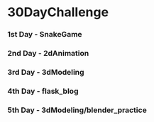# 30DayChallenge

### 1st Day - SnakeGame
### 2nd Day - 2dAnimation
### 3rd Day - 3dModeling
### 4th Day - flask_blog
### 5th Day - 3dModeling/blender_practice
